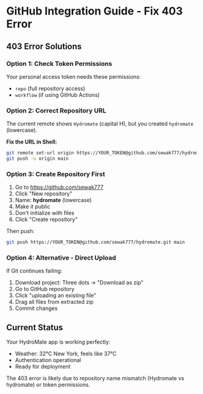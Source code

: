 # GitHub Integration Guide - Fix 403 Error

## 403 Error Solutions

### Option 1: Check Token Permissions
Your personal access token needs these permissions:
- `repo` (full repository access)
- `workflow` (if using GitHub Actions)

### Option 2: Correct Repository URL
The current remote shows `Hydromate` (capital H), but you created `hydromate` (lowercase). 

**Fix the URL in Shell:**
```bash
git remote set-url origin https://YOUR_TOKEN@github.com/sewak777/hydromate.git
git push -u origin main
```

### Option 3: Create Repository First
1. Go to https://github.com/sewak777
2. Click "New repository"
3. Name: **hydromate** (lowercase)
4. Make it public
5. Don't initialize with files
6. Click "Create repository"

Then push:
```bash
git push https://YOUR_TOKEN@github.com/sewak777/hydromate.git main
```

### Option 4: Alternative - Direct Upload
If Git continues failing:
1. Download project: Three dots → "Download as zip"
2. Go to GitHub repository
3. Click "uploading an existing file"
4. Drag all files from extracted zip
5. Commit changes

## Current Status
Your HydroMate app is working perfectly:
- Weather: 32°C New York, feels like 37°C
- Authentication operational
- Ready for deployment

The 403 error is likely due to repository name mismatch (Hydromate vs hydromate) or token permissions.